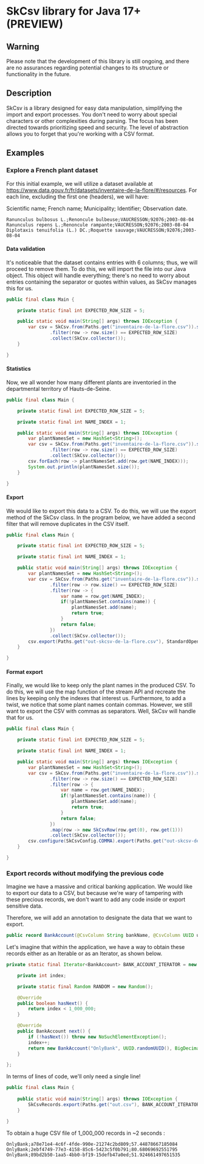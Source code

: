# SkCsv library for Java 17+ (PREVIEW)

## Warning

Please note that the development of this library is still ongoing, and there are no assurances regarding potential
changes to its structure or functionality in the future.

## Description

SkCsv is a library designed for easy data manipulation, simplifying the import and export processes. You don't need to 
worry about special characters or other complexities during parsing. The focus has been directed towards prioritizing 
speed and security. The level of abstraction allows you to forget that you're working with a CSV format. 

## Examples

### Explore a French plant dataset

For this initial example, we will utilize a dataset available at 
https://www.data.gouv.fr/fr/datasets/inventaire-de-la-flore/#/resources. For each line, excluding the first one 
(headers), we will have:

Scientific name; French name; Municipality; Identifier; Observation date.

```
Ranunculus bulbosus L.;Renoncule bulbeuse;VAUCRESSON;92076;2003-08-04
Ranunculus repens L.;Renoncule rampante;VAUCRESSON;92076;2003-08-04
Diplotaxis tenuifolia (L.) DC.;Roquette sauvage;VAUCRESSON;92076;2003-08-04
```

#### Data validation

It's noticeable that the dataset contains entries with 6 columns; thus, we will proceed to remove them. To do this, we
will import the file into our Java object. This object will handle everything; there's no need to worry about entries
containing the separator or quotes within values, as SkCsv manages this for us.

```java
public final class Main {

    private static final int EXPECTED_ROW_SIZE = 5;

    public static void main(String[] args) throws IOException {
        var csv = SkCsv.from(Paths.get("inventaire-de-la-flore.csv")).stream().skip(1)
                .filter(row -> row.size() == EXPECTED_ROW_SIZE)
                .collect(SkCsv.collector());
    }

}
```

#### Statistics

Now, we all wonder how many different plants are inventoried in the departmental territory of Hauts-de-Seine.

```java
public final class Main {

    private static final int EXPECTED_ROW_SIZE = 5;

    private static final int NAME_INDEX = 1;

    public static void main(String[] args) throws IOException {
        var plantNamesSet = new HashSet<String>();
        var csv = SkCsv.from(Paths.get("inventaire-de-la-flore.csv")).stream().skip(1)
                .filter(row -> row.size() == EXPECTED_ROW_SIZE)
                .collect(SkCsv.collector());
        csv.forEach(row -> plantNamesSet.add(row.get(NAME_INDEX)));
        System.out.println(plantNamesSet.size());
    }

}
```

#### Export

We would like to export this data to a CSV. To do this, we will use the export method of the SkCsv class. In the program below, we have added a second filter that will remove duplicates in the CSV itself.

```java
public final class Main {

    private static final int EXPECTED_ROW_SIZE = 5;

    private static final int NAME_INDEX = 1;

    public static void main(String[] args) throws IOException {
        var plantNamesSet = new HashSet<String>();
        var csv = SkCsv.from(Paths.get("inventaire-de-la-flore.csv")).stream().skip(1)
                .filter(row -> row.size() == EXPECTED_ROW_SIZE)
                .filter(row -> {
                    var name = row.get(NAME_INDEX);
                    if(!plantNamesSet.contains(name)) {
                        plantNamesSet.add(name);
                        return true;
                    }
                    return false;
                })
                .collect(SkCsv.collector());
        csv.export(Paths.get("out-skcsv-de-la-flore.csv"), StandardOpenOption.CREATE);
    }

}
```

#### Format export

Finally, we would like to keep only the plant names in the produced CSV. To do this, we will use the map function of the
stream API and recreate the lines by keeping only the indexes that interest us. Furthermore, to add a twist, we notice
that some plant names contain commas. However, we still want to export the CSV with commas as separators. Well, SkCsv
will handle that for us.

```java
public final class Main {

    private static final int EXPECTED_ROW_SIZE = 5;

    private static final int NAME_INDEX = 1;

    public static void main(String[] args) throws IOException {
        var plantNamesSet = new HashSet<String>();
        var csv = SkCsv.from(Paths.get("inventaire-de-la-flore.csv")).stream().skip(1)
                .filter(row -> row.size() == EXPECTED_ROW_SIZE)
                .filter(row -> {
                    var name = row.get(NAME_INDEX);
                    if(!plantNamesSet.contains(name)) {
                        plantNamesSet.add(name);
                        return true;
                    }
                    return false;
                })
                .map(row -> new SkCsvRow(row.get(0), row.get(1)))
                .collect(SkCsv.collector());
        csv.configure(SkCsvConfig.COMMA).export(Paths.get("out-skcsv-de-la-flore.csv"), StandardOpenOption.CREATE);
    }

}
```

### Export records without modifying the previous code

Imagine we have a massive and critical banking application. We would like to export our data to a CSV, but because we're
wary of tampering with these precious records, we don't want to add any code inside or export sensitive data.

Therefore, we will add an annotation to designate the data that we want to export.

```java
public record BankAccount(@CsvColumn String bankName, @CsvColumn UUID uuid, @CsvColumn BigDecimal balance, int secretCode){}
```

Let's imagine that within the application, we have a way to obtain these records either as an Iterable or as an Iterator,
as shown below.

```java
private static final Iterator<BankAccount> BANK_ACCOUNT_ITERATOR = new Iterator<>() {

    private int index;

    private static final Random RANDOM = new Random();

    @Override
    public boolean hasNext() {
        return index < 1_000_000;
    }

    @Override
    public BankAccount next() {
        if (!hasNext()) throw new NoSuchElementException();
        index++;
        return new BankAccount("OnlyBank", UUID.randomUUID(), BigDecimal.valueOf(Math.random() * 100), RANDOM.nextInt());
    }

};
```

In terms of lines of code, we'll only need a single line!

```java
public final class Main {
    
    public static void main(String[] args) throws IOException {
        SkCsvRecords.export(Paths.get("out.csv"), BANK_ACCOUNT_ITERATOR, SkCsvConfig.SEMICOLON);
    }

}
```

To obtain a huge CSV file of 1_000_000 records in ~2 seconds :

```
OnlyBank;a78e71e4-4c6f-4fde-990e-21274c2bd809;57.44878667185084
OnlyBank;2ebf4749-77e3-4158-85c6-5423c5f0b791;80.68069692551795
OnlyBank;89bd2b50-1aa5-4bb0-bf19-15defb47a0ed;51.924661497651535
```
